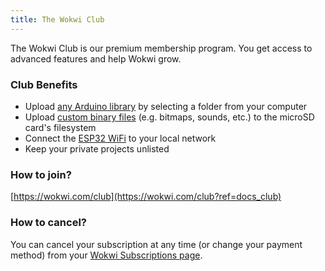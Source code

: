 ```yaml
---
title: The Wokwi Club
---
```


The Wokwi Club is our premium membership program. You get access to advanced features and help Wokwi grow.

### Club Benefits

- Upload [any Arduino library](../guides/libraries#uploading-custom-libraries) by selecting a folder from your computer
- Upload [custom binary files](../parts/wokwi-microsd-card#uploading-binary-files) (e.g. bitmaps, sounds, etc.) to the microSD card's filesystem
- Connect the [ESP32 WiFi](../guides/esp32-wifi) to your local network
- Keep your private projects unlisted

### How to join?

[https://wokwi.com/club](https://wokwi.com/club?ref=docs_club)

### How to cancel?

You can cancel your subscription at any time (or change your payment method) from your [Wokwi Subscriptions page](https://wokwi.com/dashboard/subscriptions).
